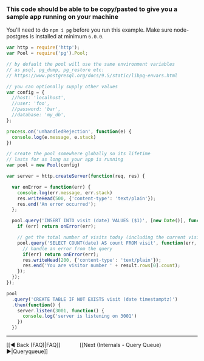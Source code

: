 ### This code should be able to be copy/pasted to give you a sample app running on your machine

You'll need to do `npm i pg` before you run this example.  Make sure node-postgres is installed at minimum `6.0.0`.

```javascript
var http = require('http');
var Pool = require('pg').Pool;

// by default the pool will use the same environment variables
// as psql, pg_dump, pg_restore etc:
// https://www.postgresql.org/docs/9.5/static/libpq-envars.html

// you can optionally supply other values
var config = {
  //host: 'localhost',
  //user: 'foo',
  //password: 'bar',
  //database: 'my_db',
};

process.on('unhandledRejection', function(e) {
  console.log(e.message, e.stack)
})

// create the pool somewhere globally so its lifetime
// lasts for as long as your app is running
var pool = new Pool(config)

var server = http.createServer(function(req, res) {

  var onError = function(err) {
    console.log(err.message, err.stack)
    res.writeHead(500, {'content-type': 'text/plain'});
    res.end('An error occurred');
  };

  pool.query('INSERT INTO visit (date) VALUES ($1)', [new Date()], function(err) {
    if (err) return onError(err);

    // get the total number of visits today (including the current visit)
    pool.query('SELECT COUNT(date) AS count FROM visit', function(err, result) {
      // handle an error from the query
      if(err) return onError(err);
      res.writeHead(200, {'content-type': 'text/plain'});
      res.end('You are visitor number ' + result.rows[0].count);
    });
  });
});

pool
  .query('CREATE TABLE IF NOT EXISTS visit (date timestamptz)')
  .then(function() {
    server.listen(3001, function() {
      console.log('server is listening on 3001')
    })
  })

```

***
[[◄ Back (FAQ)|FAQ]] `      ` [[Next (Internals - Query Queue) ►|Queryqueue]]